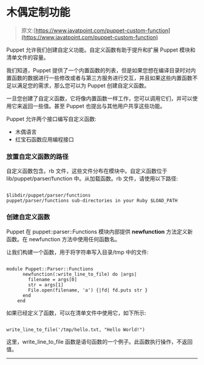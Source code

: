 # 木偶定制功能

> 原文:[https://www.javatpoint.com/puppet-custom-function](https://www.javatpoint.com/puppet-custom-function)

Puppet 允许我们创建自定义功能。自定义函数有助于提升和扩展 Puppet 模块和清单文件的容量。

我们知道，Puppet 提供了一个内置函数的列表，但是如果您想在编译目录时对内置函数的数据进行一些修改或者与第三方服务进行交互，并且如果这些内置函数不足以满足您的需求，那么您可以为 Puppet 创建自定义函数。

一旦您创建了自定义函数，它将像内置函数一样工作，您可以调用它们，并可以使用它来返回一些值。甚至 Puppet 也提出与其他用户共享这些功能。

Puppet 允许两个接口编写自定义函数:

*   木偶语言
*   红宝石函数应用编程接口

### 放置自定义函数的路径

自定义函数包含。rb 文件，这些文件分布在模块中。自定义函数位于 lib/puppet/parser/function 中。从加载函数。rb 文件，请使用以下路径:

```

$libdir/puppet/parser/functions
puppet/parser/functions sub-directories in your Ruby $LOAD_PATH

```

### 创建自定义函数

Puppet 在 puppet::parser::Functions 模块内部提供 **newfunction** 方法定义新函数。在 newfunction 方法中使用任何函数名。

让我们构建一个函数，用于将字符串写入目录/tmp 中的文件:

```

module Puppet::Parser::Functions
      newfunction(:write_line_to_file) do |args|
        filename = args[0]
        str = args[1]
        File.open(filename, 'a') {|fd| fd.puts str }
      end
    end

```

如果已经定义了函数，可以在清单文件中使用它，如下所示:

```

write_line_to_file('/tmp/hello.txt, "Hello World!")

```

这里，write_line_to_file 函数是语句函数的一个例子。此函数执行操作，不返回值。

* * *
